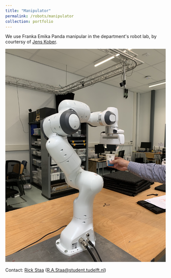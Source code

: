 ```yaml
---
title: "Manipulator"
permalink: /robots/manipulator
collection: portfolio
---
```


We use Franka Emika Panda manipular in the department's robot lab, by courtersy of [Jens Kober](http://www.jenskober.de/).

<img src='/images/franka.jpeg'>

Contact: [Rick Staa](https://github.com/rickstaa) (R.A.Staa@student.tudelft.nl)
